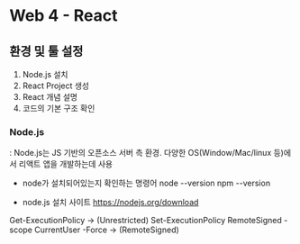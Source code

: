# Web 4 - React

## 환경 및 툴 설정

1. Node.js 설치
2. React Project 생성
3. React 개념 설명
4. 코드의 기본 구조 확인

### Node.js
: Node.js는 JS 기반의 오픈소스 서버 측 환경. 다양한 OS(Window/Mac/linux 등)에서 리액트 앱을 개발하는데 사용

- node가 설치되어있는지 확인하는 명령어
node --version
npm --version

- node.js 설치 사이트
https://nodejs.org/download

Get-ExecutionPolicy
-> (Unrestricted)
Set-ExecutionPolicy RemoteSigned - scope CurrentUser -Force
-> (RemoteSigned)